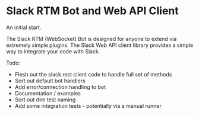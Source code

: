 # Slack RTM Bot and Web API Client

An initial start.

The Slack RTM (WebSocket) Bot is designed for anyone to extend via extremely simple plugins.
The Slack Web API client library provides a simple way to integrate your code with Slack.

Todo:
- Flesh out the slack rest client code to handle full set of methods
- Sort out default bot handlers
- Add error/connection handling to bot
- Documentation / examples
- Sort out dire test naming
- Add some integration tests - potentially via a manual runner
